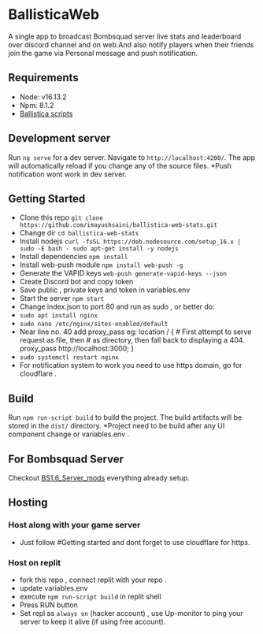 # BallisticaWeb

A single app to broadcast Bombsquad server live stats and leaderboard over discord channel and on web.And also notify players when their friends join the game via Personal message and push notification.

## Requirements
- Node: v16.13.2
- Npm: 8.1.2
- [Ballistica scripts](https://github.com/imayushsaini/Bombsquad-Ballistica-Modded-Server) 

## Development server

Run `ng serve` for a dev server. Navigate to `http://localhost:4200/`. The app will automatically reload if you change any of the source files.
*Push notification wont work in dev server.

## Getting Started

- Clone this repo `git clone https://github.com/imayushsaini/ballistica-web-stats.git`
- Change dir  `cd ballistica-web-stats`
- Install nodejs `curl -fsSL https://deb.nodesource.com/setup_16.x | sudo -E bash -
sudo apt-get install -y nodejs`
- Install dependencies `npm install`
- Install web-push module `npm install web-push -g`
- Generate the VAPID keys `web-push generate-vapid-keys --json`
- Create Discord bot and copy token
- Save public , private keys and token in variables.env
- Start the server `npm start`
- Change index.json to port 80 and run as sudo , or better do:
- `sudo apt install nginx` 
- `sudo nano /etc/nginx/sites-enabled/default`
- Near line no. 40 add proxy_pass   eg:
 location / {
		# First attempt to serve request as file, then
		# as directory, then fall back to displaying a 404.
		proxy_pass http://localhost:3000;
	}
- `sudo systemctl restart nginx`
- For notification system to work you need to use https domain, go for cloudflare .

## Build

Run `npm run-script build` to build the project. The build artifacts will be stored in the `dist/` directory.
*Project need to be build after any UI component change or variables.env . 

## For Bombsquad Server

Checkout [BS1.6_Server_mods](https://github.com/imayushsaini/Bombsquad-Ballistica-Modded-Server) everything already setup.

## Hosting

### Host along with your game server
- Just follow #Getting started and dont forget to use cloudflare for https. 

### Host on replit 
- fork this repo , connect replit with your repo .
- update variables.env
- execute `npm run-script build` in replit shell
- Press RUN button
- Set repl as `always on` (hacker account) , use Up-monitor to ping your server to keep it alive (if using free account).
